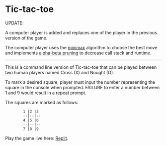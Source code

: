 # Tic-tac-toe
UPDATE:

A computer player is added and replaces one of the player in the previous version of the game.

The computer player uses the [minimax](https://en.wikipedia.org/wiki/Minimax) algorithm to choose the best move and implements [alpha-beta pruning](https://en.wikipedia.org/wiki/Alpha%E2%80%93beta_pruning) to decrease call stack and runtime.

-------

This is a command line version of Tic-tac-toe that can be played between two human players named Cross (X) and Nought (O).

To mark a desired square, player must input the number representing the square in the console when prompted. FAILURE to enter a number between 1 and 9 would result in a repeat prompt.

The squares are marked as follows:

            1 |2 |3
            --|--|--
            4 |5 |6
            --|--|--
            7 |8 |9

Play the game live here: [Replit](https://replit.com/@Conjurer/Tic-tac-toe#main.rb).